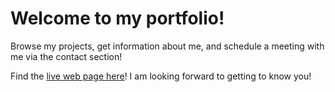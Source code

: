 # Welcome to my portfolio! 

Browse my projects, get information about me, and schedule a meeting with me via the contact section! 

Find the [live web page here](https://lgg-portfolio-f1ad447576c4.herokuapp.com/)!
I am looking forward to getting to know you! 
